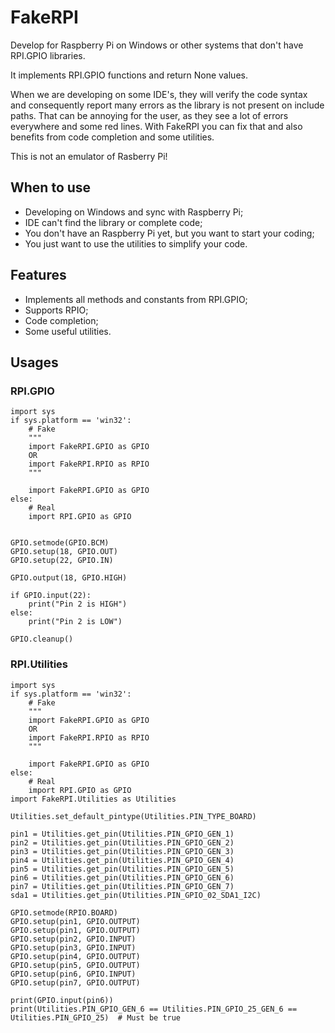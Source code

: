 FakeRPI
=======

Develop for Raspberry Pi on Windows or other systems that don't have RPI.GPIO libraries.

It implements RPI.GPIO functions and return None values.

When we are developing on some IDE's, they will verify the code syntax and consequently report many errors as the library is not present on include paths. That can be annoying for the user, as they see a lot of errors everywhere and some red lines. With FakeRPI you can fix that and also benefits from code completion and some utilities.

This is not an emulator of Rasberry Pi!

## When to use

* Developing on Windows and sync with Raspberry Pi;
* IDE can't find the library or complete code;
* You don't have an Raspberry Pi yet, but you want to start your coding;
* You just want to use the utilities to simplify your code.

## Features

* Implements all methods and constants from RPI.GPIO;
* Supports RPIO;
* Code completion;
* Some useful utilities.

## Usages

### RPI.GPIO

```
import sys
if sys.platform == 'win32': 
	# Fake
	"""
    import FakeRPI.GPIO as GPIO
	OR
    import FakeRPI.RPIO as RPIO
	"""
	
	import FakeRPI.GPIO as GPIO
else: 
	# Real
    import RPI.GPIO as GPIO
	

GPIO.setmode(GPIO.BCM)
GPIO.setup(18, GPIO.OUT)
GPIO.setup(22, GPIO.IN)

GPIO.output(18, GPIO.HIGH)

if GPIO.input(22):
    print("Pin 2 is HIGH")
else:
    print("Pin 2 is LOW")
	
GPIO.cleanup()
```

### RPI.Utilities

```
import sys
if sys.platform == 'win32': 
	# Fake
	"""
    import FakeRPI.GPIO as GPIO
	OR
    import FakeRPI.RPIO as RPIO
	"""
	
	import FakeRPI.GPIO as GPIO
else: 
	# Real
    import RPI.GPIO as GPIO
import FakeRPI.Utilities as Utilities

Utilities.set_default_pintype(Utilities.PIN_TYPE_BOARD)

pin1 = Utilities.get_pin(Utilities.PIN_GPIO_GEN_1)
pin2 = Utilities.get_pin(Utilities.PIN_GPIO_GEN_2)
pin3 = Utilities.get_pin(Utilities.PIN_GPIO_GEN_3)
pin4 = Utilities.get_pin(Utilities.PIN_GPIO_GEN_4)
pin5 = Utilities.get_pin(Utilities.PIN_GPIO_GEN_5)
pin6 = Utilities.get_pin(Utilities.PIN_GPIO_GEN_6)
pin7 = Utilities.get_pin(Utilities.PIN_GPIO_GEN_7)
sda1 = Utilities.get_pin(Utilities.PIN_GPIO_02_SDA1_I2C)

GPIO.setmode(RPIO.BOARD)
GPIO.setup(pin1, GPIO.OUTPUT)
GPIO.setup(pin1, GPIO.OUTPUT)
GPIO.setup(pin2, GPIO.INPUT)
GPIO.setup(pin3, GPIO.INPUT)
GPIO.setup(pin4, GPIO.OUTPUT)
GPIO.setup(pin5, GPIO.OUTPUT)
GPIO.setup(pin6, GPIO.INPUT)
GPIO.setup(pin7, GPIO.OUTPUT)

print(GPIO.input(pin6))
print(Utilities.PIN_GPIO_GEN_6 == Utilities.PIN_GPIO_25_GEN_6 == Utilities.PIN_GPIO_25)  # Must be true
```